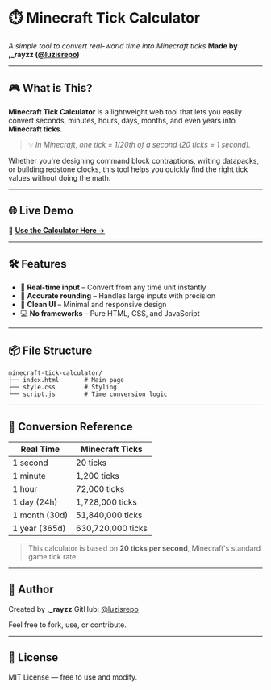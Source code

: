 # ⏱️ Minecraft Tick Calculator

*A simple tool to convert real-world time into Minecraft ticks*
**Made by ,\_rayzz ([@luzisrepo](https://github.com/luzisrepo))**

---

## 🎮 What is This?

**Minecraft Tick Calculator** is a lightweight web tool that lets you easily convert seconds, minutes, hours, days, months, and even years into **Minecraft ticks**.

> 💡 *In Minecraft, one tick = 1/20th of a second (20 ticks = 1 second).*

Whether you're designing command block contraptions, writing datapacks, or building redstone clocks, this tool helps you quickly find the right tick values without doing the math.

---

## 🌐 Live Demo

🔗 **[Use the Calculator Here →](https://minecraft-tick-calculator.vercel.app)**

---

## 🛠️ Features

* 🔁 **Real-time input** – Convert from any time unit instantly
* 📐 **Accurate rounding** – Handles large inputs with precision
* 🎨 **Clean UI** – Minimal and responsive design
* 💻 **No frameworks** – Pure HTML, CSS, and JavaScript

---

## 📦 File Structure

```
minecraft-tick-calculator/
├── index.html       # Main page
├── style.css        # Styling
└── script.js        # Time conversion logic
```

---

## 🧮 Conversion Reference

| Real Time     | Minecraft Ticks   |
| ------------- | ----------------- |
| 1 second      | 20 ticks          |
| 1 minute      | 1,200 ticks       |
| 1 hour        | 72,000 ticks      |
| 1 day (24h)   | 1,728,000 ticks   |
| 1 month (30d) | 51,840,000 ticks  |
| 1 year (365d) | 630,720,000 ticks |

> This calculator is based on **20 ticks per second**, Minecraft's standard game tick rate.

---

## 👤 Author

Created by **,\_rayzz**
GitHub: [@luzisrepo](https://github.com/luzisrepo)

Feel free to fork, use, or contribute.

---

## 📄 License

MIT License — free to use and modify.
